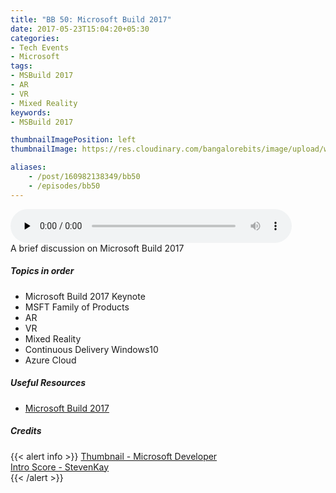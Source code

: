 ```yaml
---
title: "BB 50: Microsoft Build 2017"
date: 2017-05-23T15:04:20+05:30
categories:
- Tech Events
- Microsoft
tags:
- MSBuild 2017
- AR
- VR
- Mixed Reality
keywords:
- MSBuild 2017

thumbnailImagePosition: left
thumbnailImage: https://res.cloudinary.com/bangalorebits/image/upload/w_800,h_800,c_fill,r_50,bo_4px_solid_black/v1517410312/bb-episode-assets/bb50-thumbnail.jpg

aliases:
    - /post/160982138349/bb50
    - /episodes/bb50
---
```

<audio controls="controls" controls style="width: 450px;" preload="none" id="audio_player"><source  src='http://bangalorebits.s3.amazonaws.com/2017/BB_EP50-2017-21.mp3' type="audio/mp3">  </audio>
<BR>
A brief discussion on Microsoft Build 2017
<!--more-->
##### Topics in order
- Microsoft Build 2017 Keynote
- MSFT Family of Products
- AR
- VR
- Mixed Reality
- Continuous Delivery Windows10
- Azure Cloud

##### Useful Resources

*   [Microsoft Build 2017](https://build.microsoft.com)

##### Credits

{{< alert info  >}}
  [Thumbnail - Microsoft Developer](https://twitter.com/Microsoft?lang=en) <BR>
  [Intro Score - StevenKay](https://plus.google.com/+StevenKay_Detachment)<BR>
{{< /alert >}}
